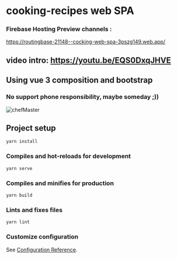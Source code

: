# cooking-recipes web SPA
### Firebase Hosting Preview channels :
https://routingbase-21148--cocking-web-spa-3pszg149.web.app/
## video intro: https://youtu.be/EQS0DxqJHVE
## Using vue 3 composition and bootstrap
### No support phone responsibility, maybe someday ;))

![chefMaster](https://user-images.githubusercontent.com/51271834/173125312-a3f46a30-38c5-4aca-8f48-cfa6b55c1a45.png)



## Project setup
```
yarn install
```

### Compiles and hot-reloads for development
```
yarn serve
```

### Compiles and minifies for production
```
yarn build
```

### Lints and fixes files
```
yarn lint
```

### Customize configuration
See [Configuration Reference](https://cli.vuejs.org/config/).
